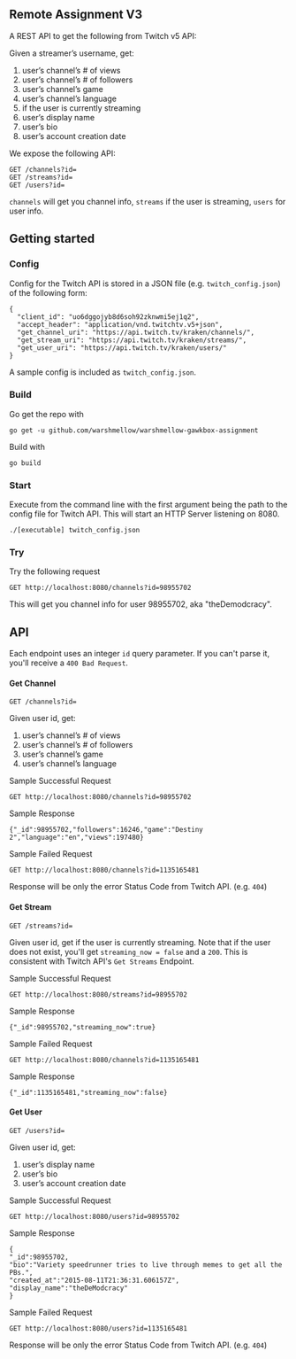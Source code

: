 ## Remote Assignment V3

A REST API to get the following from Twitch v5 API:

Given a streamer’s username, get:
1. user’s channel’s # of views
1. user’s channel’s # of followers
1. user’s channel’s game
1. user’s channel’s language
1. if the user is currently streaming
1. user’s display name
1. user’s bio
1. user’s account creation date

We expose the following API:

    GET /channels?id=
    GET /streams?id=
    GET /users?id=

`channels` will get you channel info, `streams` if the user is streaming, `users` for user info.

## Getting started
### Config
Config for the Twitch API is stored in a JSON file (e.g. `twitch_config.json`) of the following form:

    {
      "client_id": "uo6dggojyb8d6soh92zknwmi5ej1q2",
      "accept_header": "application/vnd.twitchtv.v5+json",
      "get_channel_uri": "https://api.twitch.tv/kraken/channels/",
      "get_stream_uri": "https://api.twitch.tv/kraken/streams/",
      "get_user_uri": "https://api.twitch.tv/kraken/users/"
    }

A sample config is included as `twitch_config.json`.
### Build
Go get the repo with 
    
    go get -u github.com/warshmellow/warshmellow-gawkbox-assignment
    
Build with 

    go build
    
    
### Start
Execute from the command line with the first argument being the path to the config file for Twitch API. This will 
start an HTTP Server listening on 8080.

    ./[executable] twitch_config.json
    
### Try
Try the following request

    GET http://localhost:8080/channels?id=98955702

This will get you channel info for user 98955702, aka "theDemodcracy".

## API

Each endpoint uses an integer `id` query parameter. If you can't parse it, you'll receive a `400 Bad Request`.

#### Get Channel

    GET /channels?id=

Given user id, get:
1. user’s channel’s # of views
1. user’s channel’s # of followers
1. user’s channel’s game
1. user’s channel’s language
    
Sample Successful Request

    GET http://localhost:8080/channels?id=98955702

Sample Response
    
    {"_id":98955702,"followers":16246,"game":"Destiny 2","language":"en","views":197480}
    
Sample Failed Request

    GET http://localhost:8080/channels?id=1135165481
    
Response will be only the error Status Code from Twitch API. (e.g. `404`)

#### Get Stream

    GET /streams?id=

Given user id, get if the user is currently streaming. Note that if the user does not exist, you'll get
`streaming_now = false` and a `200`. This is consistent with Twitch API's `Get Streams` Endpoint.

Sample Successful Request

    GET http://localhost:8080/streams?id=98955702

Sample Response
    
    {"_id":98955702,"streaming_now":true}
    
Sample Failed Request

    GET http://localhost:8080/channels?id=1135165481
    
Sample Response
    
    {"_id":1135165481,"streaming_now":false}
    
#### Get User

    GET /users?id=

Given user id, get:
1. user’s display name
1. user’s bio
1. user’s account creation date
    
Sample Successful Request

    GET http://localhost:8080/users?id=98955702

Sample Response
    
    {
    "_id":98955702,
    "bio":"Variety speedrunner tries to live through memes to get all the PBs.",
    "created_at":"2015-08-11T21:36:31.606157Z",
    "display_name":"theDeModcracy"
    }
    
Sample Failed Request

    GET http://localhost:8080/users?id=1135165481
    
Response will be only the error Status Code from Twitch API. (e.g. `404`)

